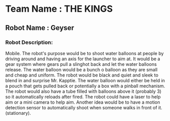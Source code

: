 # Team Name : THE KINGS

## Robot Name : Geyser

### Robot Description:
Mobile. The robot's purpose would be to shoot water balloons at people by driving around and having an axis for the launcher to aim at. It would be a gear system where gears pull a slinghot back and let the water balloons release. The water balloon would be a bunch o balloon as they are small and cheap and uniform. The robot would be black and quiet and sleek to blend in and surprise Mr. Kapptie. The water balloon would either be held in a pouch that gets pulled back or potentially a box with a pinball mechanism. The robot would also have a tube filled with balloons above it (probably 3) so it automatically reloads after fired. The robot could have a laser to help aim or a mini camera to help aim. Another idea would be to have a motion detection sensor to automatically shoot when someone walks in front of it. (stationary).

